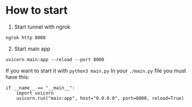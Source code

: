 # How to start

1. Start tunnel with ngrok
```
ngrok http 8000
```
2. Start main app
```
uvicorn main:app --reload --port 8000
```
If you want to start it with `python3 main.py` In your `./main.py` file you must have this:
```
if __name__ == "__main__":
    import uvicorn
    uvicorn.run("main:app", host="0.0.0.0", port=8000, reload=True)
```
